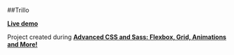##Trillo

[**Live demo**](https://aleksanderharhun.github.io/Trillo/)

Project created during [**Advanced CSS and Sass: Flexbox, Grid, Animations and More!**](https://www.udemy.com/advanced-css-and-sass/) 

